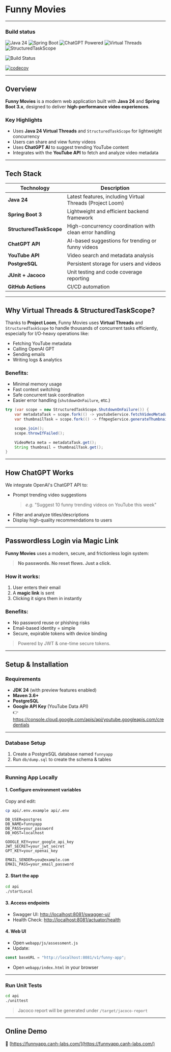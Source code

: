 # Funny Movies

---

### Build status

![Java 24](https://img.shields.io/badge/Java-24-blue)
![Spring Boot](https://img.shields.io/badge/Spring--Boot-3.x-brightgreen)
![ChatGPT Powered](https://img.shields.io/badge/AI-ChatGPT--Powered-purple)
![Virtual Threads](https://img.shields.io/badge/Threads-Virtual--Threads-orange)
![StructuredTaskScope](https://img.shields.io/badge/Concurrency-StructuredTaskScope-informational)

![Build Status](https://github.com/nguyenhuuca/assessment/actions/workflows/funnyapp-ci.yml/badge.svg)

[![codecov](https://codecov.io/gh/nguyenhuuca/assessment/branch/main/graph/badge.svg?token=NC1XVNHCJW)](https://codecov.io/gh/nguyenhuuca/assessment)

---

##  Overview

**Funny Movies** is a modern web application built with **Java 24** and **Spring Boot 3.x**, designed to deliver **high-performance video experiences**.

###  Key Highlights

-  Uses **Java 24 Virtual Threads** and `StructuredTaskScope` for lightweight concurrency
-  Users can share and view funny videos
-  Uses **ChatGPT AI** to suggest trending YouTube content
-  Integrates with the **YouTube API** to fetch and analyze video metadata

---

## Tech Stack

| Technology            | Description                                                 |
|-----------------------|-------------------------------------------------------------|
| **Java 24**           | Latest features, including Virtual Threads (Project Loom)   |
| **Spring Boot 3**     | Lightweight and efficient backend framework                 |
| **StructuredTaskScope** | High-concurrency coordination with clean error handling   |
| **ChatGPT API**       | AI-based suggestions for trending or funny videos           |
| **YouTube API**       | Video search and metadata analysis                          |
| **PostgreSQL**        | Persistent storage for users and videos                     |
| **JUnit + Jacoco**    | Unit testing and code coverage reporting                    |
| **GitHub Actions**    | CI/CD automation                                            |

---

##  Why Virtual Threads & StructuredTaskScope?

Thanks to **Project Loom**, Funny Movies uses **Virtual Threads** and `StructuredTaskScope` to handle thousands of concurrent tasks efficiently, especially for I/O-heavy operations like:

- Fetching YouTube metadata  
- Calling OpenAI GPT  
- Sending emails  
- Writing logs & analytics  

###  Benefits:

- Minimal memory usage  
- Fast context switching  
- Safe concurrent task coordination  
- Easier error handling (`shutdownOnFailure`, etc.)

```java
try (var scope = new StructuredTaskScope.ShutdownOnFailure()) {
    var metadataTask = scope.fork(() -> youtubeService.fetchVideoMetadata(id));
    var thumbnailTask = scope.fork(() -> ffmpegService.generateThumbnail(id));

    scope.join();
    scope.throwIfFailed();

    VideoMeta meta = metadataTask.get();
    String thumbnail = thumbnailTask.get();
}
```

---

## How ChatGPT Works

We integrate OpenAI's ChatGPT API to:

- Prompt trending video suggestions  
  > _e.g._ "Suggest 10 funny trending videos on YouTube this week"  
- Filter and analyze titles/descriptions  
- Display high-quality recommendations to users

---

##  Passwordless Login via Magic Link

**Funny Movies** uses a modern, secure, and frictionless login system:

> **No passwords. No reset flows. Just a click.**

### How it works:

1. User enters their email  
2. A **magic link** is sent  
3. Clicking it signs them in instantly

### Benefits:

-  No password reuse or phishing risks  
-  Email-based identity = simple  
-  Secure, expirable tokens with device binding

> Powered by JWT & one-time secure tokens.

---

##  Setup & Installation

###  Requirements

- **JDK 24** (with preview features enabled)  
- **Maven 3.6+**  
- **PostgreSQL**  
- **Google API Key** (YouTube Data API)  
  👉 https://console.cloud.google.com/apis/api/youtube.googleapis.com/credentials

---

###  Database Setup

1. Create a PostgreSQL database named `funnyapp`
2. Run `db/dump.sql` to create the schema & tables

---

###  Running App Locally

#### 1. Configure environment variables

Copy and edit:

```bash
cp api/.env.example api/.env
```

```env
DB_USER=postgres
DB_NAME=funnyapp
DB_PASS=your_password
DB_HOST=localhost

GOOGLE_KEY=your_google_api_key
JWT_SECRET=your_jwt_secret
GPT_KEY=your_openai_key

EMAIL_SENDER=you@example.com
EMAIL_PASS=your_email_password
```

#### 2. Start the app

```bash
cd api
./startLocal
```

#### 3. Access endpoints

-  Swagger UI: [http://localhost:8081/swagger-ui/](http://localhost:8081/swagger-ui/)  
-  Health Check: [http://localhost:8081/actuator/health](http://localhost:8081/actuator/health)

#### 4. Web UI

- Open `webapp/js/assessment.js`
- Update:

```js
const baseURL = "http://localhost:8081/v1/funny-app";
```

- Open `webapp/index.html` in your browser

---

###  Run Unit Tests

```bash
cd api
./unittest
```

> Jacoco report will be generated under `/target/jacoco-report`

---

##  Online Demo

🔗 [https://funnyapp.canh-labs.com/](https://funnyapp.canh-labs.com/)

